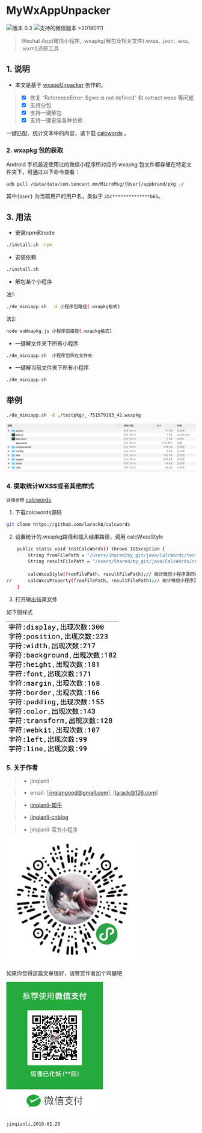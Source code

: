 # MyWxAppUnpacker

![版本 0.3](https://img.shields.io/badge/版本-0.3-red.svg) ![支持的微信版本 >20180111](https://img.shields.io/badge/%E5%BE%AE%E4%BF%A1%E7%89%88%E6%9C%AC-%3E=20180111-brightgreen.svg)

> Wechat App(微信小程序, .wxapkg)解包及相关文件(.wxss, .json, .wxs, .wxml)还原工具

## 1. 说明

- 本文是基于 [wxappUnpacker](https://github.com/qwerty472123/wxappUnpacker "wxappUnpacker") 创作的。
> - [x] 修复 “ReferenceError: $gwx is not defined” 和 extract wxss 等问题
> - [x] 支持分包
> - [x] 支持一键解包
> - [x] 支持一键安装各种依赖

一键匹配、统计文本中的内容，请下载 [calcwords](https://github.com/larack8/calcwords "calcwords") 。

### 2. wxapkg 包的获取

Android 手机最近使用过的微信小程序所对应的 wxapkg 包文件都存储在特定文件夹下，可通过以下命令查看：

    adb pull /data/data/com.tencent.mm/MicroMsg/{User}/appbrand/pkg ./

其中`{User}` 为当前用户的用户名，类似于 `2bc**************b65`。

## 3. 用法

- 安装npm和node

```bash
./install.sh -npm
```

- 安装依赖

```bash
./install.sh
```

- 解包某个小程序

法1:

```bash
./de_miniapp.sh  -d 小程序包路径(.wxapkg格式)
```

法2:

```bash
node wuWxapkg.js 小程序包路径(.wxapkg格式)
```

- 一键解文件夹下所有小程序

```bash
./de_miniapp.sh  小程序包所在文件夹
```

- 一键解当前文件夹下所有小程序

```bash
./de_miniapp.sh
```

## 举例

```bash
./de_miniapp.sh -d ./testpkg/_-751579163_42.wxapkg
```

![解包后的目录文件](testpkg/testdir.png)

### 4. 提取统计WXSS或者其他样式

`详情参照` [calcwords](https://github.com/larack8/calcwords "calcwords")

1. 下载calcwords源码

```bash
git clone https://github.com/larack8/calcwords
```

2. 设置统计的.wxapkg路径和输入结果路径，调用 calcWxssStyle

```bash
	public static void testCalcWords() throws IOException {
		String fromFilePath = "/Users/Shared/my_git/java/CalcWords/testletters/";
		String resultFilePath = "/Users/Shared/my_git/java/CalcWords/result.txt";

		calcWxssStyle(fromFilePath, resultFilePath);// 统计微信小程序源码WWXSS样式
//		calcWxssProperty(fromFilePath, resultFilePath);// 统计微信小程序源码WXSS属性
	}
```

3. 打开输出结果文件

如下图样式

![输出结果文件](testpkg/cc.png)


### 5. 关于作者

> * jinqianli

> * email: [jinqiangood@gmail.com], [larack@126.com]

> * [jinqianli-知乎](https://www.zhihu.com/people/jinqianli/)

> * [jinqianli-cnblog](https://www.cnblogs.com/larack/)

> * jinqianli-官方小程序

![jinqianli-官方小程序](testpkg/jinqianli_miniapp_logo.png)

如果你觉得这篇文章很好，请赞赏作者加个鸡腿吧

![jinqianli-赞赏码](testpkg/jinqianli_shoukuan.png)

`jinqianli,2019.02.20`